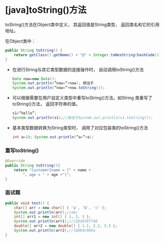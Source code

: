 # [java]toString()方法

toString()方法在Object类中定义， 其返回值是String类型， 返回类名和它的引用地址。  

在Object类中：

```java
public String toString() {
    return getClass().getName() + "@" + Integer.toHexString(hashCode());
}
```

- 在进行String与其它类型数据的连接操作时， 自动调用toString()方法  

  ```java
  Date now=new Date();
  System.out.println(“now=”+now); 相当于
  System.out.println(“now=”+now.toString());
  ```

- 可以根据需要在用户自定义类型中重写toString()方法。如String 类重写了toString()方法， 返回字符串的值。  

  ```java
  s1=“hello”;
  System.out.println(s1);//相当于System.out.println(s1.toString());
  ```

- 基本类型数据转换为String类型时， 调用了对应包装类的toString()方法  

  ```java
  int a=10; System.out.println(“a=”+a);
  ```



### 重写toString()

```java
@Override
public String toString(){
    return "Customer[name = ]" + name + 
        ", age = " + age +"]";
}
```



### 面试题

```java
public void test() {
	char[] arr = new char[] { 'a', 'b', 'c' };
	System.out.println(arr);//abc
	int[] arr1 = new int[] { 1, 2, 3 };
	System.out.println(arr1);//[I@10f87f48
	double[] arr2 = new double[] { 1.1, 2.2, 3.3 };
	System.out.println(arr2);//[D@b4c966a
}
```

